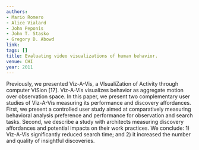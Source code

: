 ```yaml
---
authors:
- Mario Romero
- Alice Vialard
- John Peponis
- John T. Stasko
- Gregory D. Abowd
link:
tags: []
title: Evaluating video visualizations of human behavior.
venue: CHI
year: 2011
---
```

Previously, we presented Viz-A-Vis, a VIsualiZation of Activity through computer VISion [17]. Viz-A-Vis visualizes behavior as aggregate motion over observation space. In this paper, we present two complementary user studies of Viz-A-Vis measuring its performance and discovery affordances. First, we present a controlled user study aimed at comparatively measuring behavioral analysis preference and performance for observation and search tasks. Second, we describe a study with architects measuring discovery affordances and potential impacts on their work practices. We conclude: 1) Viz-A-Vis significantly reduced search time; and 2) it increased the number and quality of insightful discoveries.